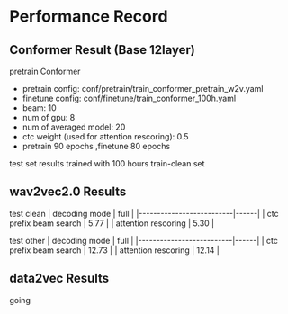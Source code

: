 # Performance Record

## Conformer Result  (Base 12layer)

pretrain Conformer 
* pretrain config: conf/pretrain/train_conformer_pretrain_w2v.yaml
* finetune config: conf/finetune/train_conformer_100h.yaml
* beam: 10
* num of gpu: 8
* num of averaged model: 20
* ctc weight (used for attention rescoring): 0.5
* pretrain 90 epochs ,finetune  80 epochs

test set results trained with 100 hours train-clean set

## wav2vec2.0 Results

test clean
| decoding mode   | full |
|--------------------------|------|
| ctc prefix beam search   | 5.77 | 
| attention rescoring      | 5.30 | 

test other
| decoding mode | full | 
|--------------------------|------|
| ctc prefix beam search   | 12.73 | 
| attention rescoring      | 12.14 | 


## data2vec Results

going